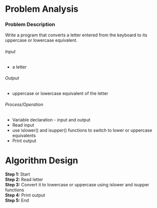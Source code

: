 # Problem Analysis
### Problem Description
Write a program that converts a letter entered from the keyboard to its uppercase or lowercase equivalent.

###### Input
- a letter
###### Output
- uppercase or lowercase equivalent of the letter
###### Process/Operation
- Variable declaration - input and output
- Read input
- use islower() and isupper() functions to switch to lower or uppercase equivalents
- Print output

# Algorithm Design
**Step 1:** Start <br />
**Step 2:** Read letter <br />
**Step 3:** Convert it to lowercase or uppercase using islower and isupper functions <br />
**Step 4:** Print output <br />
**Step 5:** End <br />